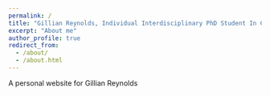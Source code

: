 ```yaml
---
permalink: /
title: "Gillian Reynolds, Individual Interdisciplinary PhD Student In Computer Science and Plant Genetics at Montana State University "
excerpt: "About me"
author_profile: true
redirect_from: 
  - /about/
  - /about.html
---
```


A personal website for Gillian Reynolds
